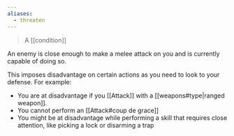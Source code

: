 ```yaml
---
aliases:
  - threaten
---
```


> A [[condition]]

An enemy is close enough to make a melee attack on you and is currently capable of doing so.

This imposes disadvantage on certain actions as you need to look to your defense. For example:
 
 * You are at disadvantage if you [[Attack]] with a [[weapons#type|ranged weapon]].
 * You cannot perform an [[Attack#coup de grace]]
 * You might be at disadvantage while performing a skill that requires close attention, like picking a lock or disarming a trap
